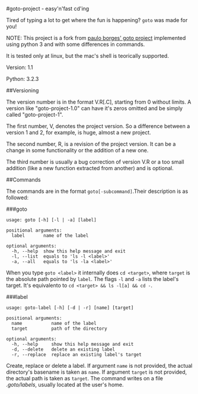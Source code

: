 #goto-project - easy'n'fast cd'ing

Tired of typing a lot to get where the fun is happening? `goto` was made for you!

NOTE: This project is a fork from [paulo borges' goto project](https://github.com/pauloborges/goto) implemented using python 3 and with some differences in commands.

It is tested only at linux, but the mac's shell is teorically supported.

Version: 1.1

Python: 3.2.3


##Versioning

The version number is in the format V.R[.C], starting from 0 without limits. A version like "goto-project-1.0" can have it's zeros omitted and be simply called "goto-project-1".

The first number, V, denotes the project version. So a difference between a version 1 and 2, for example, is huge, almost a new project.

The second number, R, is a revision of the project version. It can be a change in some functionality or the addition of a new one.

The third number is usually a bug correction of version V.R or a too small addition (like a new function extracted from another) and is optional.


##Commands

The commands are in the format `goto[-subcommand]`.Their description is as followed:


###goto

    usage: goto [-h] [-l | -a] [label]

    positional arguments:
      label       name of the label

    optional arguments:
      -h, --help  show this help message and exit
      -l, --list  equals to 'ls -l <label>'
      -a, --all   equals to 'ls -la <label>'

When you type `goto <label>` it internally does `cd <target>`, where `target` is the absolute path pointed by `label`. The flags `-l` and `-a` lists the label's target. It's equivalento to `cd <target> && ls -l[a] && cd -`.

###label

    usage: goto-label [-h] [-d | -r] [name] [target]

    positional arguments:
      name           name of the label
      target         path of the directory

    optional arguments:
      -h, --help     show this help message and exit
      -d, --delete   delete an existing label
      -r, --replace  replace an existing label's target

Create, replace or delete a label. If argument `name` is not provided, the actual directory's basename is taken as `name`. If argument `target` is not provided, the actual path is taken as `target`. The command writes on a file *.goto/labels*, usually located at the user's home.

